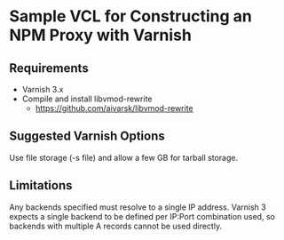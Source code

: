 # Sample VCL for Constructing an NPM Proxy with Varnish


## Requirements
* Varnish 3.x
* Compile and install libvmod-rewrite
  * https://github.com/aivarsk/libvmod-rewrite

## Suggested Varnish Options

Use file storage (-s file) and allow a few GB for tarball storage.

## Limitations

Any backends specified must resolve to a single IP address. Varnish 3 expects a single
backend to be defined per IP:Port combination used, so backends with multiple A records
cannot be used directly.

